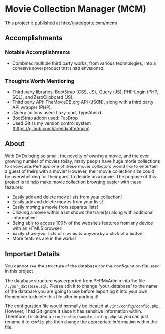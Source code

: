 Movie Collection Manager (MCM)
===
This project is published at http://jaredgotte.com/mcm/
## Accomplishments
### Notable Accomplishments
- Combined multiple third party works, from various technologies, into a cohesive novel product that I had envisioned.

### Thoughts Worth Mentioning
- Third party libraries: BootStrap (CSS, JS), jQuery (JS), PHP-Login (PHP, SQL), and ZeroClipboard (JS).
- Third party API: TheMovieDB.org API (JSON), along with a third party API wrapper (PHP).
- jQuery addons used: LazyLoad, TypeAhead
- BootStrap addon used: TabDrop
- Used Git as my version control system (https://github.com/jareddgotte/mcm).

## About
With DVDs being so small, the novelty of owning a movie, and the ever growing number of movies today, many people have huge movie collections to showcase. Perhaps one of these movie collectors would like to entertain a guest of theirs with a movie? However, their movie collection size could be overwhelming for their guest to decide on a movie. The purpose of this project is to help make movie collection browsing easier with these features:
- Easily add and delete movie lists from your collection!
- Easily add and delete movies from your lists!
- Easily moving a movie from separate lists!
- Clicking a movie within a list shows the trailer(s) along with additional information!
- Being able to access 100% of the website's features from any device with an HTML5 browser!
- Easily share your lists of movies to anyone by a click of a button!
- More features are in the works!

## Important Details
You cannot see the structure of the database nor the configuration file used in this project.

The database structure was exported from PHPMyAdmin into the file `/.your_database.sql`.  Please edit it to change "your_database" to the name of the database you are going to use before importing it into your own.  Remember to delete this file after importing it!

The configuration file would normally be located at `/inc/config/config.php`.  However, I had Git ignore it since it has sensitive information within.  Therefore, I included a `/inc/config/sample_config.php` so you can just rename it to `config.php` then change the appropriate information within the file.
